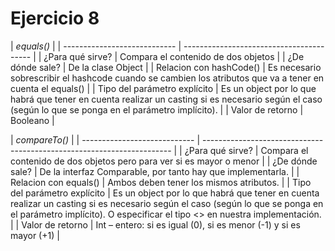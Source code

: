 
# Ejercicio 8

| *equals()*                     | 
| ---------------------------- | ---------------------------------------- |
| ¿Para qué sirve?             | Compara el contenido de dos objetos |
| ¿De dónde sale?              | De la clase Object |
| Relacion con hashCode()      | Es necesario sobrescribir el hashcode cuando se cambien los atributos que va a tener en cuenta el equals() |
| Tipo del parámetro explícito | Es un object por lo que habrá que tener en cuenta realizar un casting si es necesario según el caso (según lo que se ponga en el parámetro implícito). |
| Valor de retorno             | Booleano |


| *compareTo()*                  |
| ---------------------------- | ---------------------------------------------------------------------- |
| ¿Para qué sirve?             | Compara el contenido de dos objetos pero para ver si es mayor o menor |
| ¿De dónde sale?              | De la interfaz Comparable, por tanto hay que implementarla. |
| Relacion con equals()        | Ambos deben tener los mismos atributos. |
| Tipo del parámetro explícito | Es un object por lo que habrá que tener en cuenta realizar un casting si es necesario según el caso (según lo que se ponga en el parámetro implícito). O especificar el tipo <> en nuestra implementación. |
| Valor de retorno             | Int – entero: si es igual (0), si es menor (-1) y si es mayor (+1) |